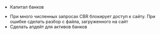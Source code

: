 + Капитал банков
- При много численных запросах CBR блокирует доступ к сайту. При ошибке сделать разбор с файла, загруженного на сайт
- Сделать апдейт для активов банков
